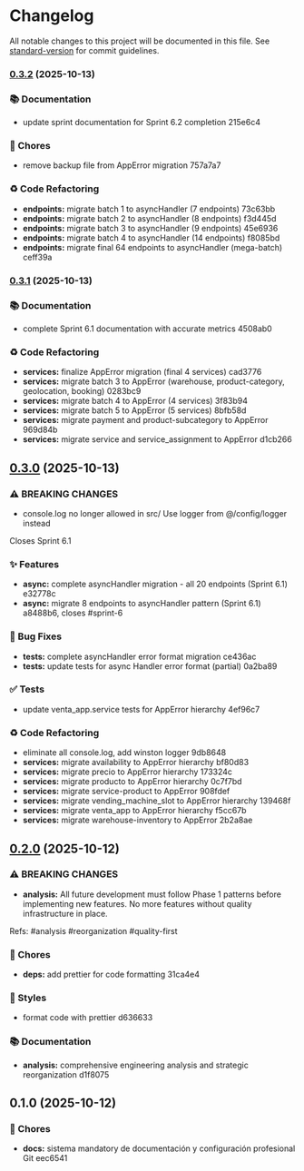 # Changelog

All notable changes to this project will be documented in this file. See [standard-version](https://github.com/conventional-changelog/standard-version) for commit guidelines.

### [0.3.2](///compare/v0.3.1...v0.3.2) (2025-10-13)

### 📚 Documentation

- update sprint documentation for Sprint 6.2 completion 215e6c4

### 🧹 Chores

- remove backup file from AppError migration 757a7a7

### ♻️ Code Refactoring

- **endpoints:** migrate batch 1 to asyncHandler (7 endpoints) 73c63bb
- **endpoints:** migrate batch 2 to asyncHandler (8 endpoints) f3d445d
- **endpoints:** migrate batch 3 to asyncHandler (9 endpoints) 45e6936
- **endpoints:** migrate batch 4 to asyncHandler (14 endpoints) f8085bd
- **endpoints:** migrate final 64 endpoints to asyncHandler (mega-batch) ceff39a

### [0.3.1](///compare/v0.3.0...v0.3.1) (2025-10-13)

### 📚 Documentation

- complete Sprint 6.1 documentation with accurate metrics 4508ab0

### ♻️ Code Refactoring

- **services:** finalize AppError migration (final 4 services) cad3776
- **services:** migrate batch 3 to AppError (warehouse, product-category, geolocation, booking) 0283bc9
- **services:** migrate batch 4 to AppError (4 services) 3f83b94
- **services:** migrate batch 5 to AppError (5 services) 8bfb58d
- **services:** migrate payment and product-subcategory to AppError 969d84b
- **services:** migrate service and service_assignment to AppError d1cb266

## [0.3.0](///compare/v0.2.0...v0.3.0) (2025-10-13)

### ⚠ BREAKING CHANGES

- console.log no longer allowed in src/
  Use logger from @/config/logger instead

Closes Sprint 6.1

### ✨ Features

- **async:** complete asyncHandler migration - all 20 endpoints (Sprint 6.1) e32778c
- **async:** migrate 8 endpoints to asyncHandler pattern (Sprint 6.1) a8488b6, closes #sprint-6

### 🐛 Bug Fixes

- **tests:** complete asyncHandler error format migration ce436ac
- **tests:** update tests for async Handler error format (partial) 0a2ba89

### ✅ Tests

- update venta_app.service tests for AppError hierarchy 4ef96c7

### ♻️ Code Refactoring

- eliminate all console.log, add winston logger 9db8648
- **services:** migrate availability to AppError hierarchy bf80d83
- **services:** migrate precio to AppError hierarchy 173324c
- **services:** migrate producto to AppError hierarchy 0c7f7bd
- **services:** migrate service-product to AppError 908fdef
- **services:** migrate vending_machine_slot to AppError hierarchy 139468f
- **services:** migrate venta_app to AppError hierarchy f5cc67b
- **services:** migrate warehouse-inventory to AppError 2b2a8ae

## [0.2.0](///compare/v0.1.0...v0.2.0) (2025-10-12)

### ⚠ BREAKING CHANGES

- **analysis:** All future development must follow Phase 1 patterns
  before implementing new features. No more features without quality
  infrastructure in place.

Refs: #analysis #reorganization #quality-first

### 🧹 Chores

- **deps:** add prettier for code formatting 31ca4e4

### 💎 Styles

- format code with prettier d636633

### 📚 Documentation

- **analysis:** comprehensive engineering analysis and strategic reorganization d1f8075

## 0.1.0 (2025-10-12)

### 🧹 Chores

- **docs:** sistema mandatory de documentación y configuración profesional Git eec6541
